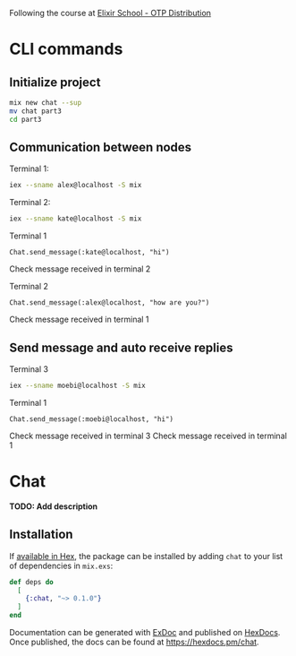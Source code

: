 Following the course at [Elixir School - OTP Distribution](https://elixirschool.com/en/lessons/advanced/otp_distribution)

# CLI commands
## Initialize project
```bash
mix new chat --sup
mv chat part3
cd part3
```

## Communication between nodes
Terminal 1:
```bash
iex --sname alex@localhost -S mix
```

Terminal 2:
```bash
iex --sname kate@localhost -S mix
```

Terminal 1
```iex
Chat.send_message(:kate@localhost, "hi")
```
Check message received in terminal 2

Terminal 2
```iex
Chat.send_message(:alex@localhost, "how are you?")
```
Check message received in terminal 1

## Send message and auto receive replies
Terminal 3
```bash
iex --sname moebi@localhost -S mix
```

Terminal 1
```iex
Chat.send_message(:moebi@localhost, "hi")
```
Check message received in terminal 3
Check message received in terminal 1

# Chat

**TODO: Add description**

## Installation

If [available in Hex](https://hex.pm/docs/publish), the package can be installed
by adding `chat` to your list of dependencies in `mix.exs`:

```elixir
def deps do
  [
    {:chat, "~> 0.1.0"}
  ]
end
```

Documentation can be generated with [ExDoc](https://github.com/elixir-lang/ex_doc)
and published on [HexDocs](https://hexdocs.pm). Once published, the docs can
be found at <https://hexdocs.pm/chat>.

